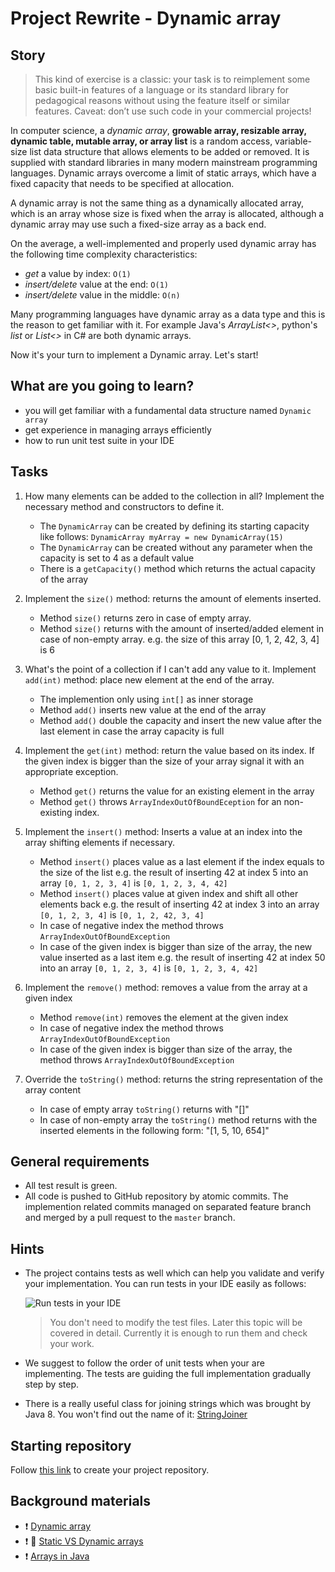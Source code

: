 # Project Rewrite - Dynamic array

## Story

> This kind of exercise is a classic: your task is to reimplement some basic
> built-in features of a language or its standard library for pedagogical
> reasons without using the feature itself or similar features.
> Caveat: don’t use such code in your commercial projects!

In computer science, a _dynamic array_, **growable array, resizable array, dynamic table, mutable array, or array list** is a random access, variable-size list data structure that allows elements to be added or removed. It is supplied with standard libraries in many modern mainstream programming languages. Dynamic arrays overcome a limit of static arrays, which have a fixed capacity that needs to be specified at allocation.

A dynamic array is not the same thing as a dynamically allocated array, which is an array whose size is fixed when the array is allocated, although a dynamic array may use such a fixed-size array as a back end.

On the average, a well-implemented and properly used dynamic array has the following time complexity characteristics:

- _get_ a value by index: `O(1)`
- _insert/delete_ value at the end: `O(1)`
- _insert/delete_ value in the middle: `O(n)`

Many programming languages have dynamic array as a data type and this is the reason to get familiar with it.
For example Java's _ArrayList<>_, python's _list_ or _List<>_ in C# are both dynamic arrays.

Now it's your turn to implement a Dynamic array. Let's start!

## What are you going to learn?

- you will get familiar with a fundamental data structure named `Dynamic array`
- get experience in managing arrays efficiently
- how to run unit test suite in your IDE

## Tasks


1. How many elements can be added to the collection in all?
Implement the necessary method and constructors to define it.

    - The `DynamicArray` can be created by defining its starting capacity like follows: `DynamicArray myArray = new DynamicArray(15)`
    - The `DynamicArray` can be created without any parameter when the capacity is set to 4 as a default value
    - There is a `getCapacity()` method which returns the actual capacity of the array

2. Implement the `size()` method: returns the amount of elements inserted.

    - Method `size()` returns zero in case of empty array.
    - Method `size()` returns with the amount of inserted/added element in case of non-empty array.
e.g. the size of this array [0, 1, 2, 42, 3, 4] is 6

3. What's the point of a collection if I can't add any value to it. Implement `add(int)` method: place new element at the end of the array.

    - The implemention only using `int[]` as inner storage
    - Method `add()` inserts new value at the end of the array
    - Method `add()` double the capacity and insert the new value after the last element in case the array capacity is full

4. Implement the `get(int)` method: return the value based on its index. If the given index is bigger than the size of your array signal it with an appropriate exception.

    - Method `get()` returns the value for an existing element in the array
    - Method `get()` throws `ArrayIndexOutOfBoundEception` for an non-existing index.

5. Implement the `insert()` method: Inserts a value at an index into the array shifting elements if necessary.

    - Method `insert()` places value as a last element if the index equals to the size of the list
e.g. the result of inserting 42 at index 5 into an array
`[0, 1, 2, 3, 4]` is 
`[0, 1, 2, 3, 4, 42]`
    - Method `insert()` places value at given index and shift all other elements back
e.g. the result of inserting 42 at index 3 into an array
`[0, 1, 2, 3, 4]` is
`[0, 1, 2, 42, 3, 4]`
    - In case of negative index the method throws `ArrayIndexOutOfBoundException`
    - In case of the given index is bigger than size of the array, the new value inserted as a last item
e.g. the result of inserting 42 at index 50 into an array
`[0, 1, 2, 3, 4]` is 
`[0, 1, 2, 3, 4, 42]`

6. Implement the `remove()` method: removes a value from the array at a given index

    - Method `remove(int)` removes the element at the given index
    - In case of negative index the method throws `ArrayIndexOutOfBoundException`
    - In case of the given index is bigger than size of the array, the method throws `ArrayIndexOutOfBoundException`

7. Override the `toString()` method: returns the string representation of the array content

    - In case of empty array `toString()` returns with "[]"
    - In case of non-empty array the `toString()` method returns with the inserted elements in the following form: "[1, 5, 10, 654]"


## General requirements


 - All test result is green.
 - All code is pushed to GitHub repository by atomic commits.
The implemention related commits managed on separated feature branch
and merged by a pull request to the `master` branch.

## Hints

- The project contains tests as well which can help you validate and verify your implementation.
    You can run tests in your IDE easily as follows:

    ![Run tests in your IDE](https://learn.code.cool/media/java/run-tests.gif)

    > You don't need to modify the test files. Later this topic will be covered in detail. Currently it is enough to run them and check your work.
- We suggest to follow the order of unit tests when your are implementing. The tests are guiding the full implementation gradually step by step.
- There is a really useful class for joining strings which was brought by Java 8. You won't find out the name of it: [StringJoiner](https://www.baeldung.com/java-string-joiner)


## Starting repository

Follow [this link](https://journey.code.cool/v2/project/solo/blueprint/rewrite-dynamic-array/java) to create your project repository.

## Background materials

- :exclamation: [Dynamic array](https://en.wikipedia.org/wiki/Dynamic_array)
- :exclamation: :movie_camera: [Static VS Dynamic arrays](https://www.youtube.com/watch?v=qTb1sZX74K0)
- :exclamation: [Arrays in Java](https://learn.code.cool/full-stack/#/../pages/java/arrays)
